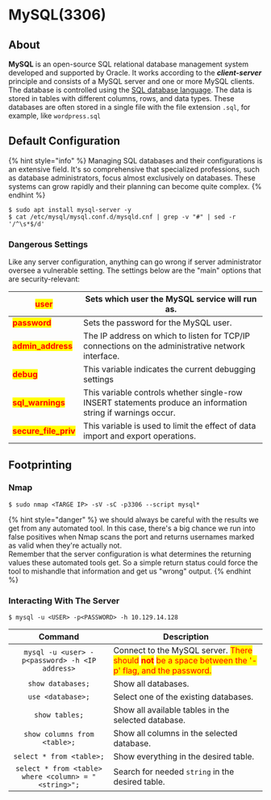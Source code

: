 # MySQL(3306)

## About

**MySQL** is an open-source SQL relational database management system developed and supported by Oracle. It works according to the _**client-server**_ principle and consists of a MySQL server and one or more MySQL clients. The database is controlled using the [SQL database language](https://www.w3schools.com/sql/sql\_intro.asp). The data is stored in tables with different columns, rows, and data types. These databases are often stored in a single file with the file extension `.sql`, for example, like `wordpress.sql`



## Default Configuration

{% hint style="info" %}
Managing SQL databases and their configurations is an extensive field. It's so comprehensive that specialized professions, such as database administrators, focus almost exclusively on databases. These systems can grow rapidly and their planning can become quite complex.
{% endhint %}

```shell-session
$ sudo apt install mysql-server -y
$ cat /etc/mysql/mysql.conf.d/mysqld.cnf | grep -v "#" | sed -r '/^\s*$/d'
```

### Dangerous Settings

Like any server configuration, anything can go wrong if server administrator oversee a vulnerable setting. The settings below are the "main" options that are security-relevant:

| <mark style="color:red;">**user**</mark>               | Sets which user the MySQL service will run as.                                                               |
| ------------------------------------------------------ | ------------------------------------------------------------------------------------------------------------ |
| <mark style="color:red;">**password**</mark>           | Sets the password for the MySQL user.                                                                        |
| <mark style="color:red;">**admin\_address**</mark>     | The IP address on which to listen for TCP/IP connections on the administrative network interface.            |
| <mark style="color:red;">**debug**</mark>              | This variable indicates the current debugging settings                                                       |
| <mark style="color:red;">**sql\_warnings**</mark>      | This variable controls whether single-row INSERT statements produce an information string if warnings occur. |
| <mark style="color:red;">**secure\_file\_priv**</mark> | This variable is used to limit the effect of data import and export operations.                              |

## Footprinting

### Nmap

```shell-session
$ sudo nmap <TARGE IP> -sV -sC -p3306 --script mysql*
```

{% hint style="danger" %}
we should always be careful with the results we get from any automated tool. In this case, there's a big chance we run into false positives when Nmap scans the port and returns usernames marked as valid when they're actually not.\
Remember that the server configuration is what determines the returning values these automated tools get. So a simple return status could force the tool to mishandle that information and get us "wrong" output.
{% endhint %}

### Interacting With The Server

```shell-session
$ mysql -u <USER> -p<PASSWORD> -h 10.129.14.128
```

|                      **Command**                     | **Description**                                                                                                                                                                                                                                                       |
| :--------------------------------------------------: | --------------------------------------------------------------------------------------------------------------------------------------------------------------------------------------------------------------------------------------------------------------------- |
|    `mysql -u <user> -p<password> -h <IP address>`    | Connect to the MySQL server. <mark style="color:red;">There should</mark> <mark style="color:red;"></mark><mark style="color:red;">**not**</mark> <mark style="color:red;"></mark><mark style="color:red;">be a space between the '-p' flag, and the password.</mark> |
|                   `show databases;`                  | Show all databases.                                                                                                                                                                                                                                                   |
|                   `use <database>;`                  | Select one of the existing databases.                                                                                                                                                                                                                                 |
|                    `show tables;`                    | Show all available tables in the selected database.                                                                                                                                                                                                                   |
|             `show columns from <table>;`             | Show all columns in the selected database.                                                                                                                                                                                                                            |
|               `select * from <table>;`               | Show everything in the desired table.                                                                                                                                                                                                                                 |
| `select * from <table> where <column> = "<string>";` | Search for needed `string` in the desired table.                                                                                                                                                                                                                      |

